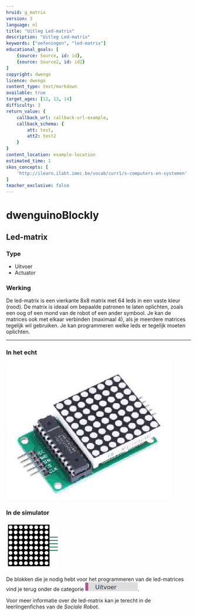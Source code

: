 ```yaml
---
hruid: g_matrix
version: 3
language: nl
title: "Uitleg Led-matrix"
description: "Uitleg Led-matrix"
keywords: ["oefeningen", "led-matrix"]
educational_goals: [
    {source: Source, id: id}, 
    {source: Source2, id: id2}
]
copyright: dwengo
licence: dwengo
content_type: text/markdown
available: true
target_ages: [12, 13, 14]
difficulty: 3
return_value: {
    callback_url: callback-url-example,
    callback_schema: {
        att: test,
        att2: test2
    }
}
content_location: example-location
estimated_time: 1
skos_concepts: [
    'http://ilearn.ilabt.imec.be/vocab/curr1/s-computers-en-systemen'
]
teacher_exclusive: false
---
```

# dwenguinoBlockly
## Led-matrix

### Type
- Uitvoer
- Actuator

### Werking
De led-matrix is een vierkante 8x8 matrix met 64 leds in een vaste kleur (rood). De matrix is ideaal om bepaalde patronen te laten oplichten, zoals een oog of een mond van de robot of een ander symbool. Je kan de matrices ook met elkaar verbinden (maximaal 4), als je meerdere matrices tegelijk wil gebruiken. Je kan programmeren welke leds er tegelijk moeten oplichten.

***

### In het echt

![](embed/ledmatrix.png "led-matrix")

### In de simulator

![](embed/led_matrix.png "led-matrix simulator")

De blokken die je nodig hebt voor het programmeren van de led-matrices vind je terug onder de categorie ![](embed/cat_uitvoer.png "categorie uitvoer").

<div class="alert alert-box alert-success">
Voor meer informatie over de led-matrix kan je terecht in de leerlingenfiches van de <em>Sociale Robot</em>.
</div>